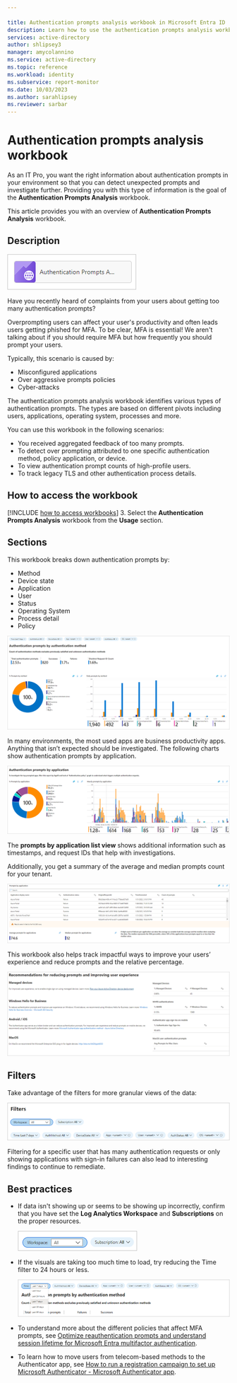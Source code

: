 ```yaml
---

title: Authentication prompts analysis workbook in Microsoft Entra ID
description: Learn how to use the authentication prompts analysis workbook.
services: active-directory
author: shlipsey3
manager: amycolannino
ms.service: active-directory
ms.topic: reference
ms.workload: identity
ms.subservice: report-monitor
ms.date: 10/03/2023
ms.author: sarahlipsey
ms.reviewer: sarbar 
---
```


# Authentication prompts analysis workbook

As an IT Pro, you want the right information about authentication prompts in your environment so that you can detect unexpected prompts and investigate further. Providing you with this type of information is the goal of the **Authentication Prompts Analysis** workbook. 

This article provides you with an overview of **Authentication Prompts Analysis** workbook.

## Description

![Workbook category](./media/workbook-authentication-prompts-analysis/workbook-category.png)

Have you recently heard of complaints from your users about getting too many authentication prompts?

Overprompting users can affect your user's productivity and often leads users getting phished for MFA. To be clear, MFA is essential! We aren't talking about if you should require MFA but how frequently you should prompt your users.

Typically, this scenario is caused by:

- Misconfigured applications
- Over aggressive prompts policies 
- Cyber-attacks 
 
The authentication prompts analysis workbook identifies various types of authentication prompts. The types are  based on different pivots including users, applications, operating system, processes and more.

You can use this workbook in the following scenarios:

- You received aggregated feedback of too many prompts.
- To detect over prompting attributed to one specific authentication method, policy application, or device.
- To view authentication prompt counts of high-profile users.
- To track legacy TLS and other authentication process details.

## How to access the workbook

[!INCLUDE [how to access workbooks](~/articles/active-directory/includes/how-to-access-workbooks.md)]
3. Select the **Authentication Prompts Analysis** workbook from the **Usage** section.

## Sections

This workbook breaks down authentication prompts by: 

- Method
- Device state
- Application
- User
- Status
- Operating System
- Process detail
- Policy

![Authentication prompts by authentication method](./media/workbook-authentication-prompts-analysis/authentication-prompts-by-authentication-method.png)

In many environments, the most used apps are business productivity apps. Anything that isn’t expected should be investigated. The following charts show authentication prompts by application.

![Authentication prompts by application](./media/workbook-authentication-prompts-analysis/authentication-prompts-by-application.png)

The **prompts by application list view** shows additional information such as timestamps, and request IDs that help with investigations.

Additionally, you get a summary of the average and median prompts count for your tenant. 

![Prompts by application](./media/workbook-authentication-prompts-analysis/prompts-by-authentication-method.png)

This workbook also helps track impactful ways to improve your users’ experience and reduce prompts and the relative percentage.  

![Recommendations for reducing prompts](./media/workbook-authentication-prompts-analysis/recommendations-for-reducing-prompts.png)

 
## Filters

Take advantage of the filters for more granular views of the data: 

![Filter](./media/workbook-authentication-prompts-analysis/filters.png)

Filtering for a specific user that has many authentication requests or only showing applications with sign-in failures can also lead to interesting findings to continue to remediate. 

## Best practices

- If data isn't showing up or seems to be showing up incorrectly, confirm that you have set the **Log Analytics Workspace** and **Subscriptions** on the proper resources.

    ![Set workspace and subscriptions](./media/workbook-authentication-prompts-analysis/workspace-and-subscriptions.png)

- If the visuals are taking too much time to load, try reducing the Time filter to 24 hours or less.

    ![Set filter](./media/workbook-authentication-prompts-analysis/set-filter.png)

- To understand more about the different policies that affect MFA prompts, see [Optimize reauthentication prompts and understand session lifetime for Microsoft Entra multifactor authentication](../authentication/concepts-azure-multi-factor-authentication-prompts-session-lifetime.md). 

- To learn how to move users from telecom-based methods to the Authenticator app, see [How to run a registration campaign to set up Microsoft Authenticator - Microsoft Authenticator app](../authentication/how-to-mfa-registration-campaign.md).
